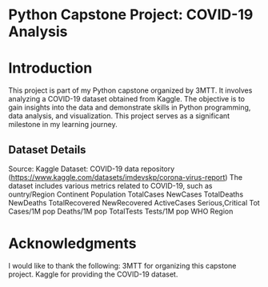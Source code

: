 # Python Capstone Project: COVID-19 Analysis
# Introduction
This project is part of my Python capstone organized by 3MTT. It involves analyzing a COVID-19 dataset obtained from Kaggle. The objective is to gain insights into the data and demonstrate skills in Python programming, data analysis, and visualization. This project serves as a significant milestone in my learning journey.


## Dataset Details
Source: Kaggle
Dataset: COVID-19 data repository
(https://www.kaggle.com/datasets/imdevskp/corona-virus-report)
The dataset includes various metrics related to COVID-19, such as ountry/Region	Continent	Population	TotalCases	NewCases	TotalDeaths	NewDeaths	TotalRecovered	NewRecovered	ActiveCases	Serious,Critical	Tot Cases/1M pop	Deaths/1M pop	TotalTests	Tests/1M pop	WHO Region


# Acknowledgments
I would like to thank the following:
3MTT for organizing this capstone project.
Kaggle for providing the COVID-19 dataset.
